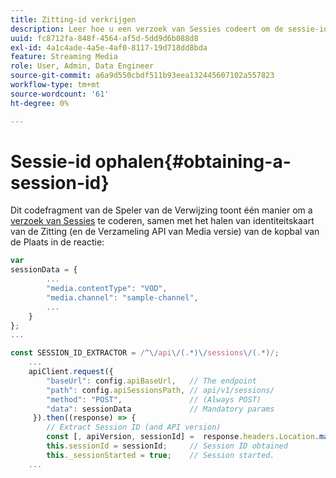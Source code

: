 ```yaml
---
title: Zitting-id verkrijgen
description: Leer hoe u een verzoek van Sessies codeert om de sessie-id te verkrijgen van de koptekst Locatie in een reactie.
uuid: fc8712fa-848f-4564-af5d-5dd9d6b088d8
exl-id: 4a1c4ade-4a5e-4af0-8117-19d718dd8bda
feature: Streaming Media
role: User, Admin, Data Engineer
source-git-commit: a6a9d550cbdf511b93eea132445607102a557823
workflow-type: tm+mt
source-wordcount: '61'
ht-degree: 0%

---
```


# Sessie-id ophalen{#obtaining-a-session-id}

Dit codefragment van de Speler van de Verwijzing toont één manier om a [&#x200B; verzoek van Sessies &#x200B;](../mc-api-ref/mc-api-sessions-req.md) te coderen, samen met het halen van identiteitskaart van de Zitting (en de Verzameling API van Media versie) van de kopbal van de Plaats in de reactie:

```js
var  
sessionData = { 
        ... 
        "media.contentType": "VOD", 
        "media.channel": "sample-channel", 
        ... 
    } 
}; 
...

const SESSION_ID_EXTRACTOR = /^\/api\/(.*)\/sessions\/(.*)/; 
    ...
    apiClient.request({ 
        "baseUrl": config.apiBaseUrl,   // The endpoint 
        "path": config.apiSessionsPath, // api/v1/sessions/ 
        "method": "POST",               // (Always POST) 
        "data": sessionData             // Mandatory params 
     }).then((response) => { 
        // Extract Session ID (and API version) 
        const [, apiVersion, sessionId] =  response.headers.Location.match(SESSION_ID_EXTRACTOR);  
        this.sessionId = sessionId;     // Session ID obtained 
        this._sessionStarted = true;    // Session started. 
    ...
```
